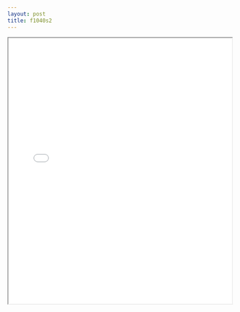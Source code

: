 ```yaml
---
layout: post
title: f1040s2
---
```


<div class="pdf-container">
<iframe src="/assets/pdfs/f1040s2.pdf" height="600" width="100%" allowFullScreen="true"></iframe>
</div>

